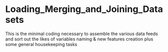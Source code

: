 # Loading_Merging_and_Joining_Datasets
This is the minimal coding necessary to assemble the various data feeds and sort out the likes of variables naming &amp; new features creation plus some general housekeeping tasks
